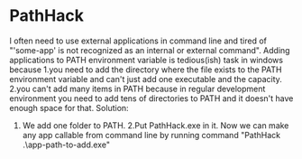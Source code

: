 # PathHack
I often need to use external applications in command line 
and tired of "'some-app' is not recognized as an internal or external command".
Adding applications to PATH environment variable is tedious(ish) task in windows because 
1.you need to add the directory where the file exists to the PATH environment variable and can't just add one executable and the capacity.
2.you can't add many items in PATH because in regular development environment you need to add tens of directories to PATH and it doesn't have enough space for that.
Solution: 
1. We add one folder to PATH.
2.Put PathHack.exe in it. 
Now we can make any app callable from command line by running command "PathHack .\app-path-to-add.exe"
